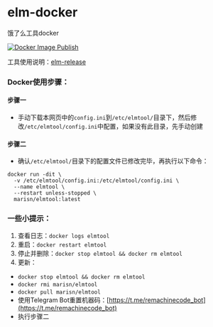 # elm-docker
 饿了么工具docker
 
 [![Docker Image Publish](https://github.com/zelang/elm-docker/actions/workflows/docker-publish.yml/badge.svg)](https://github.com/zelang/elm-docker/actions/workflows/docker-publish.yml)
 
 工具使用说明：[elm-release](https://github.com/zelang/elm-release)
 
### Docker使用步骤：

#### 步骤一

- 手动下载本网页中的`config.ini`到`/etc/elmtool/`目录下，然后修改`/etc/elmtool/config.ini`中配置，如果没有此目录，先手动创建

#### 步骤二

- 确认`/etc/elmtool/`目录下的配置文件已修改完毕，再执行以下命令：

```shell
docker run -dit \
  -v /etc/elmtool/config.ini:/etc/elmtool/config.ini \
  --name elmtool \
  --restart unless-stopped \
  marisn/elmtool:latest
```

### 一些小提示：
 1. 查看日志：`docker logs elmtool`
 2. 重启：`docker restart elmtool`
 3. 停止并删除：`docker stop elmtool && docker rm elmtool`
 4. 更新：
  - `docker stop elmtool && docker rm elmtool`
  - `docker rmi marisn/elmtool`
  - `docker pull marisn/elmtool`
  - 使用Telegram Bot重置机器码：[https://t.me/remachinecode_bot](https://t.me/remachinecode_bot)
  - 执行步骤二